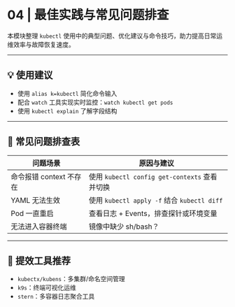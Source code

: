 # 04 | 最佳实践与常见问题排查

本模块整理 `kubectl` 使用中的典型问题、优化建议与命令技巧，助力提高日常运维效率与故障恢复速度。

---

## 💡 使用建议

- 使用 `alias k=kubectl` 简化命令输入
- 配合 `watch` 工具实现实时监控：`watch kubectl get pods`
- 使用 `kubectl explain` 了解字段结构

---

## 🚨 常见问题排查表

| 问题场景                | 原因与建议                                    |
| ----------------------- | --------------------------------------------- |
| 命令报错 context 不存在 | 使用 `kubectl config get-contexts` 查看并切换 |
| YAML 无法生效           | 使用 `kubectl apply -f` 结合 `kubectl diff`   |
| Pod 一直重启            | 查看日志 + Events，排查探针或环境变量         |
| 无法进入容器终端        | 镜像中缺少 sh/bash？                          |

---

## 🧠 提效工具推荐

- `kubectx/kubens`：多集群/命名空间管理
- `k9s`：终端可视化运维
- `stern`：多容器日志聚合工具
